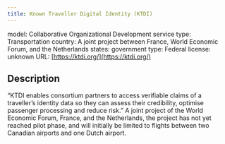 ```yaml
---
title: Known Traveller Digital Identity (KTDI)
---
```


model: Collaborative Organizational Development
service type: Transportation
country: A joint project between France, World Economic Forum, and the Netherlands
states: 
government type: Federal
license: unknown
URL: [https://ktdi.org/](https://ktdi.org/)

## Description
“KTDI enables consortium partners to access verifiable claims of a traveller’s identity data so they can assess their credibility, optimise passenger processing and reduce risk.” A joint project of the World Economic Forum, France, and the Netherlands, the project has not yet reached pilot phase, and will initially be limited to flights between two Canadian airports and one Dutch airport.

